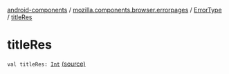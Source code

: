 [android-components](../../index.md) / [mozilla.components.browser.errorpages](../index.md) / [ErrorType](index.md) / [titleRes](./title-res.md)

# titleRes

`val titleRes: `[`Int`](https://kotlinlang.org/api/latest/jvm/stdlib/kotlin/-int/index.html) [(source)](https://github.com/mozilla-mobile/android-components/blob/master/components/browser/errorpages/src/main/java/mozilla/components/browser/errorpages/ErrorPages.kt#L71)